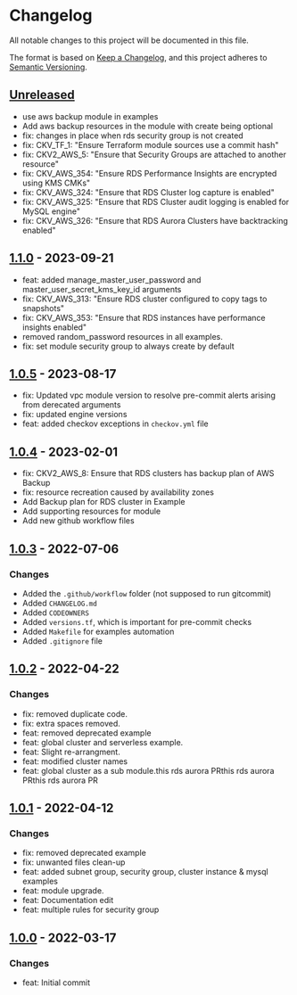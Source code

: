 # Changelog
All notable changes to this project will be documented in this file.

The format is based on [Keep a Changelog](https://keepachangelog.com/en/1.0.0/),
and this project adheres to [Semantic Versioning](https://semver.org/spec/v2.0.0.html).

## [Unreleased]
- use aws backup module in examples
- Add aws backup resources in the module with create being optional
- fix: changes in place when rds security group is not created
- fix: CKV_TF_1: "Ensure Terraform module sources use a commit hash"
- fix: CKV2_AWS_5: "Ensure that Security Groups are attached to another resource"
- fix: CKV_AWS_354: "Ensure RDS Performance Insights are encrypted using KMS CMKs"
- fix: CKV_AWS_324: "Ensure that RDS Cluster log capture is enabled"
- fix: CKV_AWS_325: "Ensure that RDS Cluster audit logging is enabled for MySQL engine"
- fix: CKV_AWS_326: "Ensure that RDS Aurora Clusters have backtracking enabled"

## [1.1.0] - 2023-09-21
- feat: added manage_master_user_password and master_user_secret_kms_key_id arguments
- fix: CKV_AWS_313: "Ensure RDS cluster configured to copy tags to snapshots"
- fix: CKV_AWS_353: "Ensure that RDS instances have performance insights enabled"
- removed random_password resources in all examples.
- fix: set module security group to always create by default

## [1.0.5] - 2023-08-17
- fix: Updated vpc module version to resolve pre-commit alerts arising from derecated arguments
- fix: updated engine versions
- feat: added checkov exceptions in `checkov.yml` file

## [1.0.4] - 2023-02-01
- fix: CKV2_AWS_8: Ensure that RDS clusters has backup plan of AWS Backup
- fix: resource recreation caused by availability zones
- Add Backup plan for RDS cluster in Example
- Add supporting resources for module
- Add new github workflow files

## [1.0.3] - 2022-07-06
### Changes
- Added the `.github/workflow` folder (not supposed to run gitcommit)
- Added `CHANGELOG.md`
- Added `CODEOWNERS`
- Added `versions.tf`, which is important for pre-commit checks
- Added `Makefile` for examples automation
- Added `.gitignore` file

## [1.0.2] - 2022-04-22
### Changes
- fix: removed duplicate code.
- fix: extra spaces removed.
- feat: removed deprecated example
- feat: global cluster and serverless example.
- feat: Slight re-arrangment.
- feat: modified cluster names
- feat: global cluster as a sub module.this rds aurora PRthis rds aurora PRthis rds aurora PR

## [1.0.1] - 2022-04-12
### Changes
- fix: removed deprecated example
- fix: unwanted files clean-up
- feat: added subnet group, security group, cluster instance & mysql examples
- feat: module upgrade.
- feat: Documentation edit
- feat: multiple rules for security group

## [1.0.0] - 2022-03-17
### Changes
- feat: Initial commit

[Unreleased]: https://github.com/boldlink/terraform-aws-rds-aurora/compare/1.1.0...HEAD

[1.1.0]: https://github.com/boldlink/terraform-aws-rds-aurora/releases/tag/1.1.0
[1.0.5]: https://github.com/boldlink/terraform-aws-rds-aurora/releases/tag/1.0.5
[1.0.4]: https://github.com/boldlink/terraform-aws-rds-aurora/releases/tag/1.0.4
[1.0.3]: https://github.com/boldlink/terraform-aws-rds-aurora/releases/tag/1.0.3
[1.0.2]: https://github.com/boldlink/terraform-aws-rds-aurora/releases/tag/1.0.2
[1.0.1]: https://github.com/boldlink/terraform-aws-rds-aurora/releases/tag/1.0.1
[1.0.0]: https://github.com/boldlink/terraform-aws-rds-aurora/releases/tag/1.0.0

